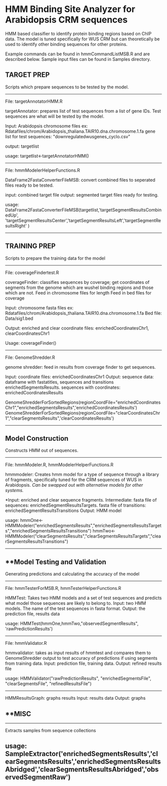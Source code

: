 # **HMM Binding Site Analyzer for Arabidopsis CRM sequences**



HMM based classifier to identify protein binding regions based on ChIP data. The model is tuned specifically for WUS CRM but can theoretically be used to identify other binding sequences for other proteins.


Example commands can be found in hmmCommandListMSB.R and are described below. Sample input files can be found in Samples directory. 



## **TARGET PREP**

Scripts which prepare sequences to be tested by the model.


------------------
File: targetAnnotatorHMM.R

targetAnnotator: prepares list of test sequences from a list of gene IDs. Test sequences are what will be tested by the model. 

Input: Arabidopsis chromosome files ex: Rdatafiles/chrom/Arabidopsis_thaliana.TAIR10.dna.chromosome.1.fa
gene list for test sequences: "downregulatedwusgenes_cyclo.csv"

output: targetlist

usage: targetlist<-targetAnnotatorHMM()


------------------
File: hmmModelerHelperFunctions.R

DataFrame2FastaConverterFileMSB: convert combined files to seperated files ready to be tested. 


input: combined target file
output: segmented target files ready for testing. 

usage: DataFrame2FastaConverterFileMSB(targetlist,'targetSegmentResultsCombinedUp', 'targetSegmentResultsCenter','targetSegmentResultsLeft','targetSegmentResultsRight' )


------------------




## **TRAINING PREP**

Scripts to prepare the training data for the model

------------------
File: coverageFindertest.R

coverageFinder: classifies sequences by coverage; get coordinates of segments from the genome which are wushel binding regions and those which are not. 
Feed in chromosome files for length
Feed in bed files for coverage 

Input: chromosome fasta files ex: Rdatafiles/chrom/Arabidopsis_thaliana.TAIR10.dna.chromosome.1.fa
Bed file: Data/sig1.bed

Output: enriched and clear coordinate files: enrichedCoordinatesChr1, clearCoordinatesChr1

Usage: coverageFinder()


------------------
File: GenomeShredder.R

genome shredder: 
feed in results from coverage finder to get sequences. 

Input: coordinate files: enrichedCoordinatesChr1
Output: sequence data: dataframe with fastatitles, sequences and transitions enrichedSegmentsResults. sequences with coordinates: enrichedCoordinatesResults

GenomeShredderForSortedRegions(regionCoordFile="enrichedCoordinatesChr1","enrichedSegmentsResults",'enrichedCoordinatesResults')
GenomeShredderForSortedRegions(regionCoordFile="clearCoordinatesChr1","clearSegmentsResults",'clearCoordinatesResults')

------------------





## **Model Construction**

Constructs HMM out of sequences. 

------------------
File: hmmModeler.R, hmmModelerHelperFunctions.R

hmmmodeler: Creates hmm model for a type of sequence through a library of fragments, specifically tuned for the CRM sequences of WUS in Arabidopsis. *Can be swapped out with alternative models for other systems.*

*Input: enriched and clear sequence fragments.
Intermediate: fasta file of sequences: enrichedSegmentResultsTargets.
fasta file of transitions: enrichedSegmentResultsTransitions
Output: HMM model


usage:
hmmOne<-HMMModeler("enrichedSegmentsResults","enrichedSegmentsResultsTargets","enrichedSegmentsResultsTransitions")
hmmTwo<-HMMModeler("clearSegmentsResults","clearSegmentsResultsTargets","clearSegmentsResultsTransitions")


-----------------


## **Model Testing and Validation
Generating predictions and calculating the accuracy of the model

-----------------
File: hmmTesterForMSB.R, hmmTesterHelperFunctions.R

HMMTest: Takes two HMM models and a set of test sequences and predicts what model those sequences are likely to belong to.
Input: two HMM models. The name of the test sequences in fasta format. 
Output: the prediction file, results data


usage: HMMTest(hmmOne,hmmTwo,"observedSegmentResults", 'rawPredictionResults')


-----------------
File: hmmValidator.R

hmmvalidator: takes as input results of hmmtest and compares them to GenomeShredder output to test accuracy of predictions if using segments from training data.
Input: prediction file, training data.
Output: refined results file

usage: HMMValidator("rawPredictionResults", "enrichedSegmentsFile", "clearSegmentsFile", "refinedResultsFile")


----------------

HMMResultsGraph: graphs results
Input: results data
Output: graphs



## **MISC
----------------

Extracts samples from sequence collections

usage: SampleExtractor('enrichedSegmentsResults','clearSegmentsResults','enrichedSegmentsResultsAbridged','clearSegmentsResultsAbridged','observedSegmentRaw')
---------------




